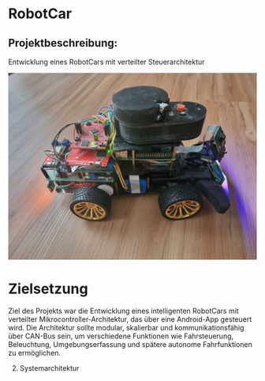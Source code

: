 # RobotCar
## Projektbeschreibung: 
Entwicklung eines RobotCars mit verteilter Steuerarchitektur

![RobotCar.jpg](https://github.com/EugenJ-creator/RobotCar/blob/main/RobotCar.jpg)


# Zielsetzung
Ziel des Projekts war die Entwicklung eines intelligenten RobotCars mit verteilter Mikrocontroller-Architektur, das über eine Android-App gesteuert wird. Die Architektur sollte modular, skalierbar und kommunikationsfähig über CAN-Bus sein, um verschiedene Funktionen wie Fahrsteuerung, Beleuchtung, Umgebungserfassung und spätere autonome Fahrfunktionen zu ermöglichen.

2. Systemarchitektur
